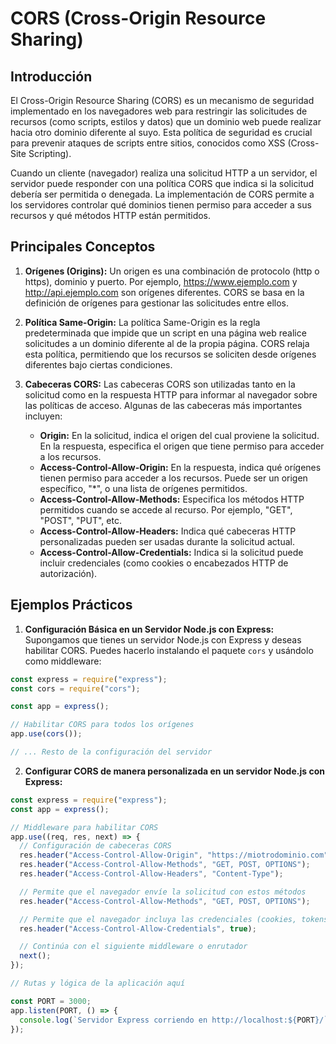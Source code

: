 # CORS (Cross-Origin Resource Sharing)

## Introducción

El Cross-Origin Resource Sharing (CORS) es un mecanismo de seguridad implementado en los navegadores web para restringir las solicitudes de recursos (como scripts, estilos y datos) que un dominio web puede realizar hacia otro dominio diferente al suyo. Esta política de seguridad es crucial para prevenir ataques de scripts entre sitios, conocidos como XSS (Cross-Site Scripting).

Cuando un cliente (navegador) realiza una solicitud HTTP a un servidor, el servidor puede responder con una política CORS que indica si la solicitud debería ser permitida o denegada. La implementación de CORS permite a los servidores controlar qué dominios tienen permiso para acceder a sus recursos y qué métodos HTTP están permitidos.

## Principales Conceptos

1. **Orígenes (Origins):**
   Un origen es una combinación de protocolo (http o https), dominio y puerto. Por ejemplo, https://www.ejemplo.com y http://api.ejemplo.com son orígenes diferentes. CORS se basa en la definición de orígenes para gestionar las solicitudes entre ellos.

2. **Política Same-Origin:**
   La política Same-Origin es la regla predeterminada que impide que un script en una página web realice solicitudes a un dominio diferente al de la propia página. CORS relaja esta política, permitiendo que los recursos se soliciten desde orígenes diferentes bajo ciertas condiciones.

3. **Cabeceras CORS:**
   Las cabeceras CORS son utilizadas tanto en la solicitud como en la respuesta HTTP para informar al navegador sobre las políticas de acceso. Algunas de las cabeceras más importantes incluyen:
   - **Origin:** En la solicitud, indica el origen del cual proviene la solicitud. En la respuesta, especifica el origen que tiene permiso para acceder a los recursos.
   - **Access-Control-Allow-Origin:** En la respuesta, indica qué orígenes tienen permiso para acceder a los recursos. Puede ser un origen específico, "\*", o una lista de orígenes permitidos.
   - **Access-Control-Allow-Methods:** Especifica los métodos HTTP permitidos cuando se accede al recurso. Por ejemplo, "GET", "POST", "PUT", etc.
   - **Access-Control-Allow-Headers:** Indica qué cabeceras HTTP personalizadas pueden ser usadas durante la solicitud actual.
   - **Access-Control-Allow-Credentials:** Indica si la solicitud puede incluir credenciales (como cookies o encabezados HTTP de autorización).

## Ejemplos Prácticos

1. **Configuración Básica en un Servidor Node.js con Express:**
   Supongamos que tienes un servidor Node.js con Express y deseas habilitar CORS. Puedes hacerlo instalando el paquete `cors` y usándolo como middleware:

```javascript
const express = require("express");
const cors = require("cors");

const app = express();

// Habilitar CORS para todos los orígenes
app.use(cors());

// ... Resto de la configuración del servidor
```

2. **Configurar CORS de manera personalizada en un servidor Node.js con Express:**

```javascript
const express = require("express");
const app = express();

// Middleware para habilitar CORS
app.use((req, res, next) => {
  // Configuración de cabeceras CORS
  res.header("Access-Control-Allow-Origin", "https://miotrodominio.com");
  res.header("Access-Control-Allow-Methods", "GET, POST, OPTIONS");
  res.header("Access-Control-Allow-Headers", "Content-Type");

  // Permite que el navegador envíe la solicitud con estos métodos
  res.header("Access-Control-Allow-Methods", "GET, POST, OPTIONS");

  // Permite que el navegador incluya las credenciales (cookies, tokens, etc.)
  res.header("Access-Control-Allow-Credentials", true);

  // Continúa con el siguiente middleware o enrutador
  next();
});

// Rutas y lógica de la aplicación aquí

const PORT = 3000;
app.listen(PORT, () => {
  console.log(`Servidor Express corriendo en http://localhost:${PORT}/`);
});
```